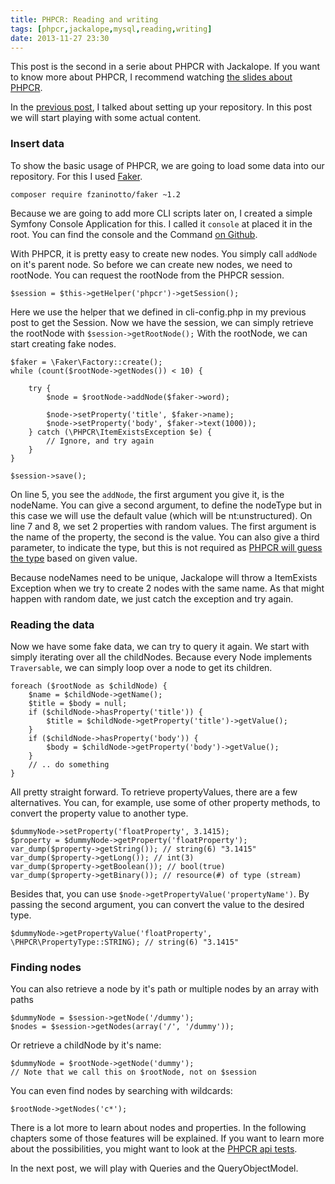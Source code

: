 ```yaml
---
title: PHPCR: Reading and writing
tags: [phpcr,jackalope,mysql,reading,writing]
date: 2013-11-27 23:30
---
```

This post is the second in a serie about PHPCR with Jackalope. If you want to know more about PHPCR, I recommend watching
[the slides about PHPCR].

In the [previous post], I talked about setting up your repository. In this post we will start playing with some actual
content.

### Insert data

To show the basic usage of PHPCR, we are going to load some data into our repository. For this I used [Faker].

~~~language-bash
composer require fzaninotto/faker ~1.2
~~~

Because we are going to add more CLI scripts later on, I created a simple Symfony Console Application for this. I called
it `console` at placed it in the root. You can find the console and the Command [on Github].

With PHPCR, it is pretty easy to create new nodes. You simply call `addNode` on it's parent node. So before we can
create new nodes, we need to rootNode. You can request the rootNode from the PHPCR session.

~~~language-php
$session = $this->getHelper('phpcr')->getSession();
~~~

Here we use the helper that we defined in cli-config.php in my previous post to get the Session. Now we have the
session, we can simply retrieve the rootNode with `$session->getRootNode();` With the rootNode, we can start creating
fake nodes.

~~~{.language-php.line-numbers}
$faker = \Faker\Factory::create();
while (count($rootNode->getNodes()) < 10) {

    try {
        $node = $rootNode->addNode($faker->word);

        $node->setProperty('title', $faker->name);
        $node->setProperty('body', $faker->text(1000));
    } catch (\PHPCR\ItemExistsException $e) {
        // Ignore, and try again
    }
}

$session->save();
~~~

On line 5, you see the `addNode`, the first argument you give it, is the nodeName. You can give a second argument, to
define the nodeType but in this case we will use the default value (which will be nt:unstructured).
On line 7 and 8, we set 2 properties with random values. The first argument is the name of the property, the second is
the value. You can also give a third parameter, to indicate the type, but this is not required as [PHPCR will guess the
type][property guesser] based on given value.

Because nodeNames need to be unique, Jackalope will throw a ItemExists Exception when we try to create 2 nodes with the
same name. As that might happen with random date, we just catch the exception and try again.

### Reading the data

Now we have some fake data, we can try to query it again. We start with simply iterating over all the childNodes.
Because every Node implements `Traversable`, we can simply loop over a node to get its children.

~~~{.language-php.line-numbers}
foreach ($rootNode as $childNode) {
    $name = $childNode->getName();
    $title = $body = null;
    if ($childNode->hasProperty('title')) {
        $title = $childNode->getProperty('title')->getValue();
    }
    if ($childNode->hasProperty('body')) {
        $body = $childNode->getProperty('body')->getValue();
    }
    // .. do something
}
~~~

All pretty straight forward. To retrieve propertyValues, there are a few alternatives. You can, for example, use some of
other property methods, to convert the property value to another type.

~~~language-php
$dummyNode->setProperty('floatProperty', 3.1415);
$property = $dummyNode->getProperty('floatProperty');
var_dump($property->getString()); // string(6) "3.1415"
var_dump($property->getLong()); // int(3)
var_dump($property->getBoolean()); // bool(true)
var_dump($property->getBinary()); // resource(#) of type (stream)
~~~

Besides that, you can use `$node->getPropertyValue('propertyName')`. By passing the second argument, you can convert the
value to the desired type.
~~~language-php
$dummyNode->getPropertyValue('floatProperty', \PHPCR\PropertyType::STRING); // string(6) "3.1415"
~~~

### Finding nodes

You can also retrieve a node by it's path or multiple nodes by an array with paths

~~~language-php
$dummyNode = $session->getNode('/dummy');
$nodes = $session->getNodes(array('/', '/dummy'));
~~~

Or retrieve a childNode by it's name:
~~~language-php
$dummyNode = $rootNode->getNode('dummy');
// Note that we call this on $rootNode, not on $session
~~~

You can even find nodes by searching with wildcards:

~~~language-php
$rootNode->getNodes('c*');
~~~

There is a lot more to learn about nodes and properties. In the following chapters some of those features will be
explained. If you want to learn more about the possibilities, you might want to look at the [PHPCR api tests].

In the next post, we will play with Queries and the QueryObjectModel.

[the slides about PHPCR]: http://phpcr.github.io/slides.html
[previous post]: {{site.url}}/2013/11/16/setup-jackalope-with-mysql
[Faker]: https://github.com/fzaninotto/Faker
[on Github]: https://github.com/wjzijderveld/phpcr-blog-serie/tree/part2-querying
[property guesser]: https://github.com/phpcr/phpcr/blob/master/src/PHPCR/PropertyType.php#L326
[PHPCR api tests]: https://github.com/phpcr/phpcr-api-tests